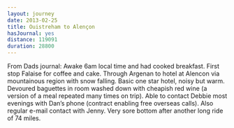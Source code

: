 ```yaml
---
layout: journey
date: 2013-02-25
title: Ouistreham to Alençon
hasJournal: yes
distance: 119091
duration: 28800
---
```

From Dads journal: Awake 6am local time and had cooked breakfast. First stop Falaise for coffee and cake. Through Argenan to hotel at Alencon via mountainous region with snow falling. Basic one star hotel, noisy but warm. Devoured baguettes in room washed down with cheapish red wine (a version of a meal repeated many times on trip). Able to contact Debbie most evenings with Dan’s phone (contract enabling free overseas calls). Also regular e-mail contact with Jenny. Very sore bottom after another long ride of 74 miles.